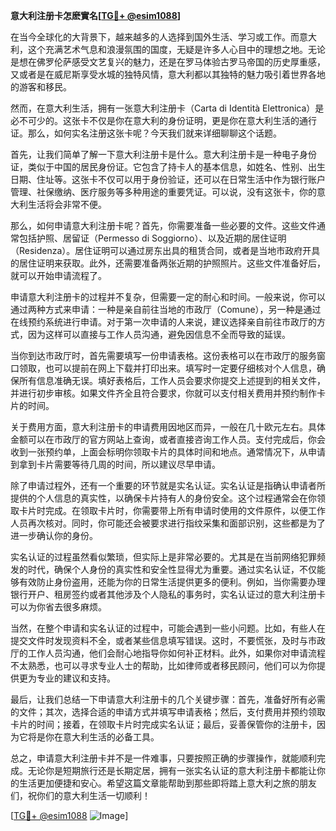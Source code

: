 **意大利注册卡怎麽實名[[TG💪+ @esim1088](https://t.me/s/esim1088)]**

在当今全球化的大背景下，越来越多的人选择到国外生活、学习或工作。而意大利，这个充满艺术气息和浪漫氛围的国度，无疑是许多人心目中的理想之地。无论是想在佛罗伦萨感受文艺复兴的魅力，还是在罗马体验古罗马帝国的历史厚重感，又或者是在威尼斯享受水城的独特风情，意大利都以其独特的魅力吸引着世界各地的游客和移民。

然而，在意大利生活，拥有一张意大利注册卡（Carta di Identità Elettronica）是必不可少的。这张卡不仅是你在意大利的身份证明，更是你在意大利生活的通行证。那么，如何实名注册这张卡呢？今天我们就来详细聊聊这个话题。

首先，让我们简单了解一下意大利注册卡是什么。意大利注册卡是一种电子身份证，类似于中国的居民身份证。它包含了持卡人的基本信息，如姓名、性别、出生日期、住址等。这张卡不仅可以用于身份验证，还可以在日常生活中作为银行账户管理、社保缴纳、医疗服务等多种用途的重要凭证。可以说，没有这张卡，你的意大利生活将会非常不便。

那么，如何申请意大利注册卡呢？首先，你需要准备一些必要的文件。这些文件通常包括护照、居留证（Permesso di Soggiorno）、以及近期的居住证明（Residenza）。居住证明可以通过房东出具的租赁合同，或者是当地市政府开具的居住证明来获取。此外，还需要准备两张近期的护照照片。这些文件准备好后，就可以开始申请流程了。

申请意大利注册卡的过程并不复杂，但需要一定的耐心和时间。一般来说，你可以通过两种方式来申请：一种是亲自前往当地的市政厅（Comune），另一种是通过在线预约系统进行申请。对于第一次申请的人来说，建议选择亲自前往市政厅的方式，因为这样可以直接与工作人员沟通，避免因信息不全而导致的延误。

当你到达市政厅时，首先需要填写一份申请表格。这份表格可以在市政厅的服务窗口领取，也可以提前在网上下载并打印出来。填写时一定要仔细核对个人信息，确保所有信息准确无误。填好表格后，工作人员会要求你提交上述提到的相关文件，并进行初步审核。如果文件齐全且符合要求，你就可以支付相关费用并预约制作卡片的时间。

关于费用方面，意大利注册卡的申请费用因地区而异，一般在几十欧元左右。具体金额可以在市政厅的官方网站上查询，或者直接咨询工作人员。支付完成后，你会收到一张预约单，上面会标明你领取卡片的具体时间和地点。通常情况下，从申请到拿到卡片需要等待几周的时间，所以建议尽早申请。

除了申请过程外，还有一个重要的环节就是实名认证。实名认证是指确认申请者所提供的个人信息的真实性，以确保卡片持有人的身份安全。这个过程通常会在你领取卡片时完成。在领取卡片时，你需要带上所有申请时使用的文件原件，以便工作人员再次核对。同时，你可能还会被要求进行指纹采集和面部识别，这些都是为了进一步确认你的身份。

实名认证的过程虽然看似繁琐，但实际上是非常必要的。尤其是在当前网络犯罪频发的时代，确保个人身份的真实性和安全性显得尤为重要。通过实名认证，不仅能够有效防止身份盗用，还能为你的日常生活提供更多的便利。例如，当你需要办理银行开户、租房签约或者其他涉及个人隐私的事务时，实名认证过的意大利注册卡可以为你省去很多麻烦。

当然，在整个申请和实名认证的过程中，可能会遇到一些小问题。比如，有些人在提交文件时发现资料不全，或者某些信息填写错误。这时，不要慌张，及时与市政厅的工作人员沟通，他们会耐心地指导你如何补正材料。此外，如果你对申请流程不太熟悉，也可以寻求专业人士的帮助，比如律师或者移民顾问，他们可以为你提供更为专业的建议和支持。

最后，让我们总结一下申请意大利注册卡的几个关键步骤：首先，准备好所有必需的文件；其次，选择合适的申请方式并填写申请表格；然后，支付费用并预约领取卡片的时间；接着，在领取卡片时完成实名认证；最后，妥善保管你的注册卡，因为它将是你在意大利生活的必备工具。

总之，申请意大利注册卡并不是一件难事，只要按照正确的步骤操作，就能顺利完成。无论你是短期旅行还是长期定居，拥有一张实名认证的意大利注册卡都能让你的生活更加便捷和安心。希望这篇文章能帮助到那些即将踏上意大利之旅的朋友们，祝你们的意大利生活一切顺利！

[[TG💪+ @esim1088](https://t.me/s/esim1088) ![Image](https://i.postimg.cc/4NQfJmqS/Snipaste-2025-05-13-00-14-12.png)]